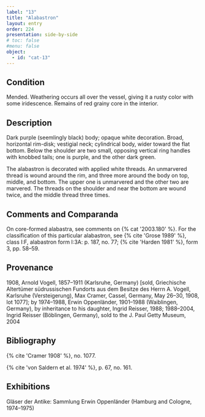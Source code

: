 ```yaml
---
label: "13"
title: "Alabastron"
layout: entry
order: 224
presentation: side-by-side
# toc: false
#menu: false 
object:
  - id: "cat-13"
---
```


## Condition

Mended. Weathering occurs all over the vessel, giving it a rusty color with some iridescence. Remains of red grainy core in the interior.

## Description

Dark purple (seemlingly black) body; opaque white decoration. Broad, horizontal rim-disk; vestigial neck; cylindrical body, wider toward the flat bottom. Below the shoulder are two small, opposing vertical ring handles with knobbed tails; one is purple, and the other dark green.

The alabastron is decorated with applied white threads. An unmarvered thread is wound around the rim, and three more around the body on top, middle, and bottom. The upper one is unmarvered and the other two are marvered. The threads on the shoulder and near the bottom are wound twice, and the middle thread three times.

## Comments and Comparanda

On core-formed alabastra, see comments on {% cat '2003.180' %}. For the classification of this particular alabastron, see {% cite 'Grose 1989' %}, class I:F, alabastron form I:3A: p. 187, no. 77; {% cite 'Harden 1981' %}, form 3, pp. 58–59.

## Provenance

1908, Arnold Vogell, 1857–1911 (Karlsruhe, Germany) [sold, Griechische Altertümer südrussischen Fundorts aus dem Besitze des Herrn A. Vogell, Karlsruhe (Versteigerung), Max Cramer, Cassel, Germany, May 26–30, 1908, lot 1077]; by 1974–1988, Erwin Oppenländer, 1901–1988 (Waiblingen, Germany), by inheritance to his daughter, Ingrid Reisser, 1988; 1988–2004, Ingrid Reisser (Böblingen, Germany), sold to the J. Paul Getty Museum, 2004

## Bibliography

{% cite 'Cramer 1908' %}, no. 1077.

{% cite 'von Saldern et al. 1974' %}, p. 67, no. 161.

## Exhibitions

Gläser der Antike: Sammlung Erwin Oppenländer (Hamburg and Cologne, 1974–1975)